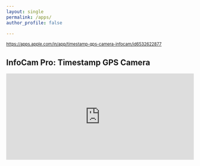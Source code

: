 ```yaml
---
layout: single
permalink: /apps/
author_profile: false

---
```



<span style="font-size:0.8em;"> 

https://apps.apple.com/in/app/timestamp-gps-camera-infocam/id6532622877

</span> 


<h2><i class="fas fa-tag"></i> InfoCam Pro: Timestamp GPS Camera </h2>
<iframe src="https://apps.apple.com/in/app/timestamp-gps-camera-infocam/id6532622877" width="100%" height="232" frameBorder="0" allowfullscreen="" allow="autoplay; clipboard-write; encrypted-media; fullscreen; picture-in-picture"></iframe>
</div>